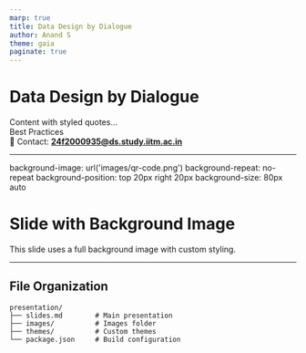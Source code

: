 ```yaml
---
marp: true
title: Data Design by Dialogue
author: Anand S
theme: gaia
paginate: true
---
```


<style>
  blockquote {
    font-style: italic;
  }
  section {
    font-size: calc(1.2vw + 1.2vh);
  }
</style>

# Data Design by Dialogue

Content with styled quotes...  
Best Practices  
📧 Contact: **24f2000935@ds.study.iitm.ac.in**

---

background-image: url('images/qr-code.png')
background-repeat: no-repeat
background-position: top 20px right 20px
background-size: 80px auto

# Slide with Background Image

This slide uses a full background image with custom styling.

---

## File Organization

```plaintext
presentation/
├── slides.md        # Main presentation
├── images/          # Images folder
├── themes/          # Custom themes
└── package.json     # Build configuration
